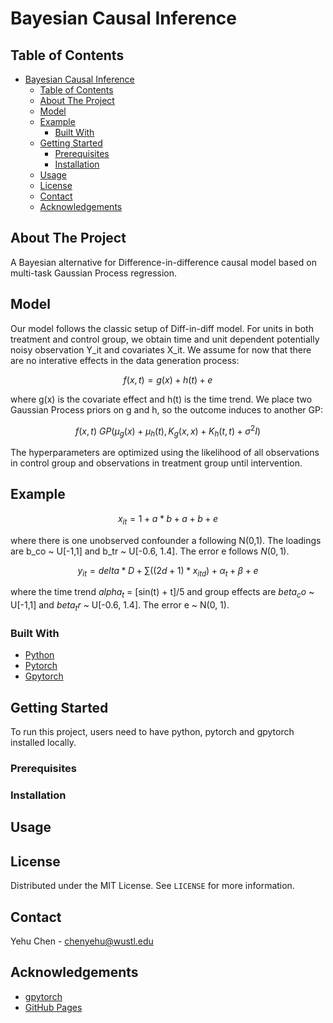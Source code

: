 # Bayesian Causal Inference

<!-- TABLE OF CONTENTS -->
## Table of Contents

- [Bayesian Causal Inference](#bayesian-causal-inference)
  - [Table of Contents](#table-of-contents)
  - [About The Project](#about-the-project)
  - [Model](#model)
  - [Example](#example)
    - [Built With](#built-with)
  - [Getting Started](#getting-started)
    - [Prerequisites](#prerequisites)
    - [Installation](#installation)
  - [Usage](#usage)
  - [License](#license)
  - [Contact](#contact)
  - [Acknowledgements](#acknowledgements)



<!-- ABOUT THE PROJECT -->
## About The Project

A Bayesian alternative for Difference-in-difference causal model based on multi-task Gaussian Process regression.

## Model

Our model follows the classic setup of Diff-in-diff model. For units in both treatment and control group, we obtain time and unit dependent potentially noisy observation Y_it and covariates X_it. We assume for now that there are no interative effects in the data generation process:

```math
f(x,t) = g(x) + h(t) + e
```

where g(x) is the covariate effect and h(t) is the time trend. We place two Gaussian Process priors on g and h, so the outcome induces to another GP:

```math
f(x,t) ~ GP(\mu_g(x)+\mu_h(t), K_g(x,x)+K_h(t,t)+\sigma^2 I)
```

The hyperparameters are optimized using the likelihood of all observations in control group and observations in treatment group until intervention.

## Example

```math
x_{it}=1+a*b+a+b+e
```

where there is one unobserved confounder a following N(0,1). The loadings are b_co ~ U[-1,1] and b_tr ~ U[-0.6, 1.4]. The error e follows $N(0,1)$.

```math
y_{it} = delta*D + \sum((2d+1)*x_{itd}) + \alpha_t + \beta + e
```

where the time trend $alpha_t$ = [sin(t) + t]/5 and group effects are $beta_co$ ~ U[-1,1] and $beta_tr$ ~ U[-0.6, 1.4]. The error e ~ N(0, 1).

### Built With
* [Python](https://www.python.org)
* [Pytorch](https://pytorch.org/)
* [Gpytorch](https://gpytorch.ai)
  

<!-- GETTING STARTED -->
## Getting Started

To run this project, users need to have python, pytorch and gpytorch installed locally.

### Prerequisites


### Installation


<!-- USAGE EXAMPLES -->
## Usage



<!-- LICENSE -->
## License

Distributed under the MIT License. See `LICENSE` for more information.


<!-- CONTACT -->
## Contact

Yehu Chen - chenyehu@wustl.edu


<!-- ACKNOWLEDGEMENTS -->
## Acknowledgements
* [gpytorch](https://gpytorch.ai)
* [GitHub Pages](https://pages.github.com)


